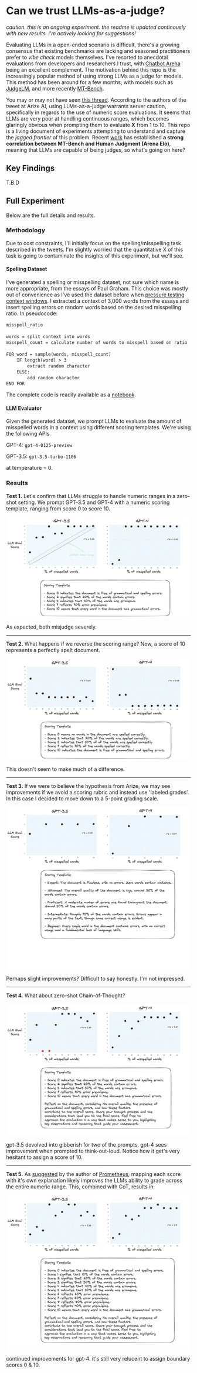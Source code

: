 # Can we trust LLMs-as-a-judge?
*caution. this is an ongoing experiment. the readme is updated continously with new results. i'm actively looking for suggestions!*


Evaluating LLMs in a open-ended scenario is difficult, there's a growing consensus that existing benchmarks are lacking and seasoned practitioners prefer to _vibe check_ models themselves. I've resorted to anecdotal evaluations from developers and researchers I trust, with [Chatbot Arena](https://arena.lmsys.org/) being an excellent complement. The motivation behind this repo is the increasingly popular method of using strong LLMs as a judge for models. This method has been around for a few months, with models such as [JudgeLM](https://github.com/baaivision/JudgeLM), and more recently [MT-Bench](https://arxiv.org/pdf/2306.05685.pdf).

You may or may not have seen [this thread](https://twitter.com/aparnadhinak/status/1748368364395721128). According to the authors of the tweet at Arize AI, using LLMs-as-a-judge warrants server caution, specifically in regards to the use of numeric score evaluations. It seems that LLMs are very poor at handling continuous ranges, which becomes glaringly obvious when prompting them to evaluate **X** from 1 to 10. This repo is a living document of experiments attempting to understand and capture the *jagged frontier* of this problem. Recent [work](https://twitter.com/gblazex/status/1746295870792847562) has established **a strong correlation between MT-Bench and Human Judgment (Arena Elo)**, meaning that LLMs are capable of being judges, so what's going on here?

## Key Findings
T.B.D

## Full Experiment 
Below are the full details and results.

### Methodology

Due to cost constraints, I'll initially focus on the spelling/misspelling task described in the tweets. I'm slightly worried that the quantitative X of this task is going to contaminate the insights of this experiment, but we'll see.  

#### Spelling Dataset

I've generated a spelling or misspelling dataset, not sure which name is more appropriate, from the essays of Paul Graham. This choice was mostly out of convenience as I've used the dataset before when [pressure testing context windows](https://github.com/LeonEricsson/llmcontext). I extracted a context of 3,000 words from the essays and insert spelling errors on random words based on the desired misspelling ratio. In pseudocode:

```
misspell_ratio

words = split context into words
misspell_count = calculate number of words to misspell based on ratio

FOR word = sample(words, misspell_count)
    IF length(word) > 3
        extract random character
    ELSE:
        add random character
END FOR

```

The complete code is readily available as a [notebook](/dataset.ipynb).

#### LLM Evaluator

Given the generated dataset, we prompt LLMs to evaluate the amount of misspelled words in a context using different scoring templates. We're using the following APIs

GPT-4: `gpt-4-0125-preview`

GPT-3.5: `gpt-3.5-turbo-1106`

at temperature = 0. 

### Results
**Test 1.** Let's confirm that LLMs struggle to handle numeric ranges in a zero-shot setting. We prompt GPT-3.5 and GPT-4 with a numeric scoring template, ranging from score 0 to score 10. 

![](/figures/scoring_1_10.png)

As expected, both misjudge severely.

--- 

**Test 2.** What happens if we reverse the scoring range? Now, a score of 10 represents a perfectly spelt document.

![](/figures/scoring_1_10_reversed.png)

This doesn't seem to make much of a difference.

--- 
**Test 3.** If we were to believe the hypothesis from Arize, we may see improvements if we avoid a scoring rubric and instead use 'labeled grades'. In this case I decided to move down to a 5-point grading scale.

![](/figures/scoring_grades.png)

Perhaps slight improvements? Difficult to say honestly. I'm not impressed.

---

**Test 4.** What about zero-shot Chain-of-Thought? 

![](/figures/scoring_1_10_cot.png)

gpt-3.5 devolved into gibberish for two of the prompts. gpt-4 sees improvement when prompted to think-out-loud. Notice how it get's very
hesitant to assign a score of 10. 

---

**Test 5.** As [suggested](https://twitter.com/seungonekim/status/1749289437165769177) by the author of [Prometheus](https://arxiv.org/pdf/2310.08491.pdf); mapping each score with it's own explanation likely improves the LLMs ability to grade across the entire numeric
range. This, combined with CoT, results in:

![](/figures/scoring_1_10_full_cot.png)

continued improvements for gpt-4. it's still very relucent to assign boundary scores 0 & 10.



